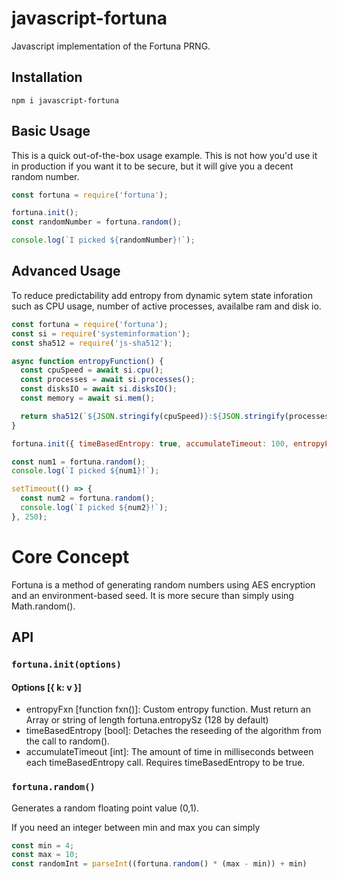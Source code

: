 # javascript-fortuna

Javascript implementation of the Fortuna PRNG. 

## Installation

`npm i javascript-fortuna`

## Basic Usage

This is a quick out-of-the-box usage example. This is not how you'd use it in production if you want it to be secure, but it will give you a decent random number.

```javascript
const fortuna = require('fortuna');

fortuna.init();
const randomNumber = fortuna.random();

console.log(`I picked ${randomNumber}!`);
```

## Advanced Usage

To reduce predictability add entropy from dynamic sytem state inforation such as CPU usage, number of active processes, availalbe ram and disk io.

```javascript
const fortuna = require('fortuna');
const si = require('systeminformation');
const sha512 = require('js-sha512');

async function entropyFunction() {
  const cpuSpeed = await si.cpu();
  const processes = await si.processes();
  const disksIO = await si.disksIO();
  const memory = await si.mem();

  return sha512(`${JSON.stringify(cpuSpeed)}:${JSON.stringify(processes)}:${JSON.stringify(disksIO)}:${JSON.stringify(memory)}`);
}

fortuna.init({ timeBasedEntropy: true, accumulateTimeout: 100, entropyFxn: entropyFunction });

const num1 = fortuna.random();
console.log(`I picked ${num1}!`);

setTimeout(() => {
  const num2 = fortuna.random();
  console.log(`I picked ${num2}!`);
}, 250);
```

# Core Concept

Fortuna is a method of generating random numbers using AES encryption and an environment-based seed. It is more secure than simply using Math.random().

## API

### `fortuna.init(options)`

#### Options [{ k: v }]

- entropyFxn [function fxn()]: Custom entropy function. Must return an Array or string of length fortuna.entropySz (128 by default)
- timeBasedEntropy [bool]: Detaches the reseeding of the algorithm from the call to random().
- accumulateTimeout [int]: The amount of time in milliseconds between each timeBasedEntropy call. Requires timeBasedEntropy to be true.

### `fortuna.random()`

Generates a random floating point value (0,1).

If you need an integer between min and max you can simply

```javascript
const min = 4;
const max = 10;
const randomInt = parseInt((fortuna.random() * (max - min)) + min)
```
